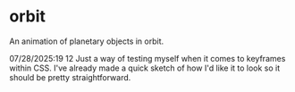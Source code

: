 # orbit
An animation of planetary objects in orbit.

07/28/2025:19 12
Just a way of testing myself when it comes to keyframes within CSS. I've already made a quick sketch of how I'd like it to look so it should be pretty straightforward.
